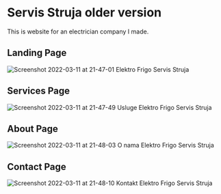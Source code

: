 # Servis Struja older version
This is website for an electrician company I made.

## Landing Page

![Screenshot 2022-03-11 at 21-47-01 Elektro Frigo Servis Struja](https://user-images.githubusercontent.com/71221268/157961798-da393615-2f20-4c84-ab63-c5438fd3a264.png)


## Services Page

![Screenshot 2022-03-11 at 21-47-49 Usluge Elektro Frigo Servis Struja](https://user-images.githubusercontent.com/71221268/157961894-33aca4c1-07df-40df-a954-b36576b40d87.png)


## About Page

![Screenshot 2022-03-11 at 21-48-03 O nama Elektro Frigo Servis Struja](https://user-images.githubusercontent.com/71221268/157961931-538914e7-e134-4df6-ad91-f55514d6925c.png)


## Contact Page

![Screenshot 2022-03-11 at 21-48-10 Kontakt Elektro Frigo Servis Struja](https://user-images.githubusercontent.com/71221268/157961963-48ad6526-ad73-44af-a370-d193b3af690c.png)

